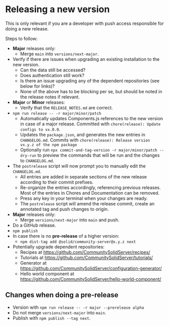 # Releasing a new version

This is only relevant if you are a developer with push access responsible for doing a new release.

Steps to follow:

* **Major** releases only:
    * Merge `main` into `versions/next-major`.
* Verify if there are issues when upgrading an existing installation to the new version.
    * Can the data still be accessed?
    * Does authentication still work?
    * Is there an issue upgrading any of the dependent repositories (see below for links)?
    * None of the above has to be blocking per se, but should be noted in the release notes if relevant.
* **Major** or **Minor** releases:
    * Verify that the `RELEASE_NOTES.md` are correct.
* `npm run release -- -r major/minor/patch`
    * Automatically updates Components.js references to the new version in case of a major release.
      Committed with `chore(release): Update configs to vx.0.0`.
    * Updates the `package.json`, and generates the new entries in `CHANGELOG.md`.
      Commits with `chore(release): Release version vx.y.z of the npm package`
    * Optionally run `npx commit-and-tag-version -r major/minor/patch --dry-run` to preview the commands that will be run
      and the changes to `CHANGELOG.md`.
* The `postrelease` script will now prompt you to manually edit the `CHANGELOG.md`.
    * All entries are added in separate sections of the new release according to their commit prefixes.
    * Re-organize the entries accordingly, referencing previous releases. Most of the entries in Chores and
      Documentation can be removed.
    * Press any key in your terminal when your changes are ready.
    * The `postrelease` script will amend the release commit, create an annotated tag and push changes to origin.
* **Major** releases only:
    * Merge `versions/next-major` into `main` and push.
* Do a GitHub release.
* `npm publish`
* In case there is no **pre-release** of a higher version:
    * `npm dist-tag add @solid/community-server@x.y.z next`
* Potentially upgrade dependent repositories:
    * Recipes at <https://github.com/CommunitySolidServer/recipes/>
    * Tutorials at <https://github.com/CommunitySolidServer/tutorials/>
    * Generator at <https://github.com/CommunitySolidServer/configuration-generator/>
    * Hello world component at <https://github.com/CommunitySolidServer/hello-world-component/>

## Changes when doing a pre-release

* Version with `npm run release -- -r major --prerelease alpha`
* Do not merge `versions/next-major` into `main`.
* Publish with `npm publish --tag next`.
